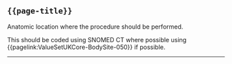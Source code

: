 ## <code>{{page-title}}</code>

Anatomic location where the procedure should be performed.

This should be coded using SNOMED CT where possible using {{pagelink:ValueSetUKCore-BodySite-050}} if possible.

---
